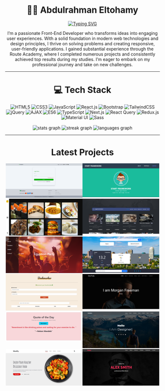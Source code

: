 
<div align="center">
  <h1>🧑‍💻 Abdulrahman Eltohamy</h1>
  <a href="https://git.io/typing-svg">
    <img src="https://readme-typing-svg.herokuapp.com/?lines=Frontend+Developer;React+js&center=true&width=500&size=28&color=00A859" alt="Typing SVG">
  </a>
</div>


<p align="center">
I’m a passionate Front-End Developer who transforms ideas into engaging user experiences. With a solid foundation in modern web technologies and design principles, I thrive on solving problems and creating responsive, user-friendly applications. I gained substantial experience through the Route Academy, where I completed numerous projects and consistently achieved top results during my studies. I’m eager to embark on my professional journey and take on new challenges.
</p>

---

<h1 align="center"> 💻 Tech Stack </h1>

<div align="center">
  <img src="https://img.shields.io/badge/html5-%23E34F26.svg?style=for-the-badge&logo=html5&logoColor=white" alt="HTML5"/>
  <img src="https://img.shields.io/badge/css3-%231572B6.svg?style=for-the-badge&logo=css3&logoColor=white" alt="CSS3"/>
  <img src="https://img.shields.io/badge/javascript-%23323330.svg?style=for-the-badge&logo=javascript&logoColor=%23F7DF1E" alt="JavaScript"/>
  <img src="https://img.shields.io/badge/react-%2320232a.svg?style=for-the-badge&logo=react&logoColor=%2361DAFB" alt="React.js"/>
<img src="https://img.shields.io/badge/bootstrap-%23563D7C.svg?style=for-the-badge&logo=bootstrap&logoColor=white" alt="Bootstrap"/>
  <img src="https://img.shields.io/badge/tailwindcss-%2338B2AC.svg?style=for-the-badge&logo=tailwind-css&logoColor=white" alt="TailwindCSS"/>
  <img src="https://img.shields.io/badge/jquery-%230769AD.svg?style=for-the-badge&logo=jquery&logoColor=white" alt="jQuery"/>
  <img src="https://img.shields.io/badge/ajax-%2300C7B7.svg?style=for-the-badge&logo=ajax&logoColor=white" alt="AJAX"/>
  <img src="https://img.shields.io/badge/es6-%234ECD3C.svg?style=for-the-badge&logo=javascript&logoColor=white" alt="ES6"/>
  <!-- -->
  <img src="https://img.shields.io/badge/typescript-%23007ACC.svg?style=for-the-badge&logo=typescript&logoColor=white" alt="TypeScript"/>
<img src="https://img.shields.io/badge/next.js-%23000000.svg?style=for-the-badge&logo=nextdotjs&logoColor=white" alt="Next.js"/>
  <img src="https://img.shields.io/badge/react_query-%23FF4154.svg?style=for-the-badge&logo=react-query&logoColor=white" alt="React Query"/>
<img src="https://img.shields.io/badge/redux-%23593d88.svg?style=for-the-badge&logo=redux&logoColor=white" alt="Redux.js"/>
<img src="https://img.shields.io/badge/Material--UI-%230081CB.svg?style=for-the-badge&logo=material-ui&logoColor=white" alt="Material UI"/>
<img src="https://img.shields.io/badge/Sass-%23CC6699.svg?style=for-the-badge&logo=sass&logoColor=white" alt="Sass"/>

</div>

<br/>

<div align="center">
  <img src="https://github-readme-stats.vercel.app/api?username=Abdulrahmaneltohamy&hide_title=false&hide_rank=true&show_icons=true&include_all_commits=true&count_private=true&disable_animations=false&theme=dark&locale=en&hide_border=false" height="130" alt="stats graph" />
  <img src="https://streak-stats.demolab.com?user=Abdulrahmaneltohamy&locale=en&mode=weekly&theme=dark&hide_border=false&border_radius=12&date_format=M%20j%5B,%20Y%5D" height="130" alt="streak graph" />
  <img src="https://github-readme-stats.vercel.app/api/top-langs?username=Abdulrahmaneltohamy&locale=en&hide_title=false&layout=compact&card_width=320&langs_count=5&theme=dark&hide_border=false" height="130" alt="languages graph" />
</div>

---

<h1 align="center"> Latest Projects </h1>

<div align="center" style="display: flex; justify-content: center; flex-wrap: wrap;">
  <a href="https://e-commerce-app-hazel-pi.vercel.app/login" target="_blank">
    <img src="https://raw.githubusercontent.com/Abdulrahmaneltohamy/Abdulrahmaneltohamy/main/freshcart.PNG" alt="Project 1" width="250">
  </a> 

  <a href="https://react-project-wine-tau-73.vercel.app/" target="_blank">
    <img src="https://raw.githubusercontent.com/Abdulrahmaneltohamy/Abdulrahmaneltohamy/main/startframework.PNG" alt="Project 2" width="250">
  </a>

  <a href="https://abdulrahmaneltohamy.github.io/Yummy-Food/" target="_blank">
    <img src="https://raw.githubusercontent.com/Abdulrahmaneltohamy/Abdulrahmaneltohamy/main/yummyfood.PNG" alt="Project 3" width="250">
  </a>

  <a href="https://abdulrahmaneltohamy.github.io/Game-Over/" target="_blank">
    <img src="https://raw.githubusercontent.com/Abdulrahmaneltohamy/Abdulrahmaneltohamy/main/games.png" alt="Project 4" width="250">
  </a>
  
  <a href="https://abdulrahmaneltohamy.github.io/Egyption-Party/" target="_blank">
    <img src="https://raw.githubusercontent.com/Abdulrahmaneltohamy/Abdulrahmaneltohamy/main/egyptionparty.PNG" alt="Project 5" width="250">
  </a>

  <a href="https://abdulrahmaneltohamy.github.io/Weather-API/" target="_blank">
    <img src="https://raw.githubusercontent.com/Abdulrahmaneltohamy/Abdulrahmaneltohamy/main/weather.PNG" alt="Project 6" width="250">
  </a>

   <a href="https://abdulrahmaneltohamy.github.io/BookMark/" target="_blank">
    <img src="https://raw.githubusercontent.com/Abdulrahmaneltohamy/Abdulrahmaneltohamy/main/bookmark.PNG" alt="Project 10" width="250">
  </a>
  
  <a href="https://abdulrahmaneltohamy.github.io/DevFolio/" target="_blank">
    <img src="https://raw.githubusercontent.com/Abdulrahmaneltohamy/Abdulrahmaneltohamy/main/devfoli.png" alt="Project 7" width="250">
  </a>
  
   <a href="https://abdulrahmaneltohamy.github.io/quote-of-the-day/" target="_blank">
    <img src="https://raw.githubusercontent.com/Abdulrahmaneltohamy/Abdulrahmaneltohamy/main/quote.PNG" alt="Project 10" width="250">
  </a>
  
  <a href="https://abdulrahmaneltohamy.github.io/DANIELS/" target="_blank">
    <img src="https://raw.githubusercontent.com/Abdulrahmaneltohamy/Abdulrahmaneltohamy/main/danilsPNG.PNG" alt="Project 8" width="250">
  </a>

   <a href="https://abdulrahmaneltohamy.github.io/Mealify/" target="_blank">
    <img src="https://raw.githubusercontent.com/Abdulrahmaneltohamy/Abdulrahmaneltohamy/main/mealify.PNG" alt="Project 9" width="250">
  </a>
  
   <a href="https://abdulrahmaneltohamy.github.io/Fokir/" target="_blank">
    <img src="https://raw.githubusercontent.com/Abdulrahmaneltohamy/Abdulrahmaneltohamy/main/fokircover.PNG" alt="Project 10" width="250">
  </a>
  
</div>
